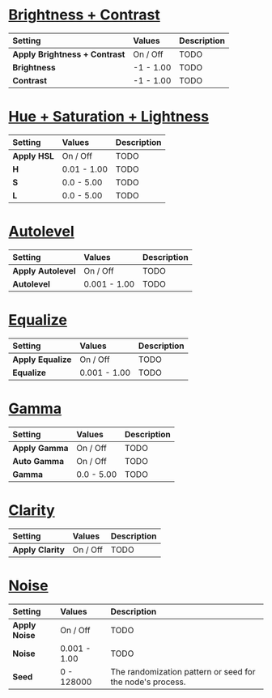 # [Brightness + Contrast](#tab/tabid-a)
| Setting                         | Values    | Description |
| :------------------------------ | :-------- | :---------- |
| **Apply Brightness + Contrast** | On / Off  | TODO        |
| **Brightness**                  | -1 - 1.00 | TODO        |
| **Contrast**                    | -1 - 1.00 | TODO        |


# [Hue + Saturation + Lightness](#tab/tabid-b)
| Setting       | Values      | Description |
| :------------ | :---------- | :---------- |
| **Apply HSL** | On / Off    | TODO        |
| **H**         | 0.01 - 1.00 | TODO        |
| **S**         | 0.0 - 5.00  | TODO        |
| **L**         | 0.0 - 5.00  | TODO        |

# [Autolevel](#tab/tabid-c)
| Setting             | Values       | Description |
| :------------------ | :----------- | :---------- |
| **Apply Autolevel** | On / Off     | TODO        |
| **Autolevel**       | 0.001 - 1.00 | TODO        |

# [Equalize](#tab/tabid-d)
| Setting            | Values       | Description |
| :----------------- | :----------- | :---------- |
| **Apply Equalize** | On / Off     | TODO        |
| **Equalize**       | 0.001 - 1.00 | TODO        |

# [Gamma](#tab/tabid-e)
| Setting         | Values     | Description |
| :-------------- | :--------- | :---------- |
| **Apply Gamma** | On / Off   | TODO        |
| **Auto Gamma**  | On / Off   | TODO        |
| **Gamma**       | 0.0 - 5.00 | TODO        |

# [Clarity](#tab/tabid-f)
| Setting           | Values   | Description |
| :---------------- | :------- | :---------- |
| **Apply Clarity** | On / Off | TODO        |

# [Noise](#tab/tabid-g)
| Setting         | Values       | Description                                               |
| :-------------- | :----------- | :-------------------------------------------------------- |
| **Apply Noise** | On / Off     | TODO                                                      |
| **Noise**       | 0.001 - 1.00 | TODO                                                      |
| **Seed**        | 0 - 128000   | The randomization pattern or seed for the node's process. |



<!--examples-->
